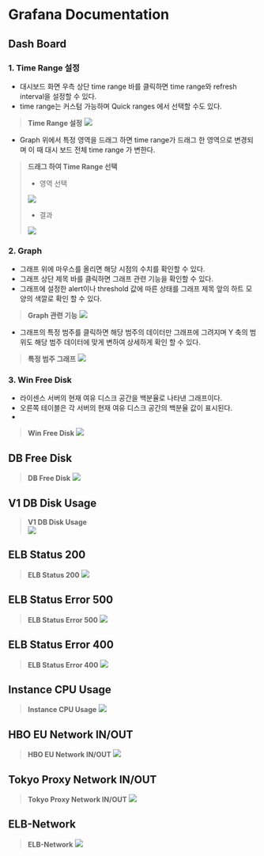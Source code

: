 # Grafana Documentation

## Dash Board
### 1. Time Range 설정
- 대시보드 화면 우측 상단 time range 바를 클릭하면 time range와 refresh interval을 설정할 수 있다.
- time range는 커스텀 가능하며 Quick ranges 에서 선택할 수도 있다.

> **Time Range 설정**
> <img src="https://i.imgur.com/DRVunjL.png?1"/>

- Graph 위에서 특정 영역을 드래그 하면 time range가 드래그 한 영역으로 변경되며 이 때 대시 보드 전체 time range 가 변한다.

> **드래그 하여 Time Range 선택**  
> - 영역 선택  
> <img src="https://i.imgur.com/doyN7Hn.png?1"/>  
>  
> - 결과  
> <img src="https://i.imgur.com/omH5EVQ.png?1"/>


### 2. Graph
- 그래프 위에 마우스를 올리면 해당 시점의 수치를 확인할 수 있다.
- 그래프 상단 제목 바를 클릭하면 그래프 관련 기능을 확인할 수 있다.
- 그래프에 설정한 alert이나 threshold 값에 따른 상태를 그래프 제목 앞의 하트 모양의 색깔로 확인 할 수 있다.

> **Graph 관련 기능**
> <img src="https://i.imgur.com/w9JYQdy.png?1"/>

- 그래프의 특정 범주를 클릭하면 해당 범주의 데이터만 그래프에 그려지며 Y 축의 범위도 해당 범주 데이터에 맞게 변하여 상세하게 확인 할 수 있다.

> **특정 범주 그래프**
> <img src="https://i.imgur.com/qWCOmJ5.png?1"/>


### 3. Win Free Disk
- 라이센스 서버의 현재 여유 디스크 공간을 백분율로 나타낸 그래프이다.
- 오른쪽 테이블은 각 서버의 현재 여유 디스크 공간의 백분율 값이 표시된다.
-  

> **Win Free Disk**
> <img src="https://i.imgur.com/6y8DeMJ.png"/>



## DB Free Disk

> **DB Free Disk**
> <img src="https://i.imgur.com/jje99OB.png"/>


## V1 DB Disk Usage

> **V1 DB Disk Usage**  
> <img src="https://i.imgur.com/HMPC0L6.png"/>


## ELB Status 200

> **ELB Status 200**
> <img src="https://i.imgur.com/ZWZlJR9.png"/>


## ELB Status Error 500

> **ELB Status Error 500**
> <img src="https://i.imgur.com/C4nA2rI.png"/>


## ELB Status Error 400

> **ELB Status Error 400**
> <img src="https://i.imgur.com/Vlgwl9q.png"/>


## Instance CPU Usage

> **Instance CPU Usage**
> <img src="https://i.imgur.com/QCilU90.png"/>


## HBO EU Network IN/OUT

> **HBO EU Network IN/OUT**
> <img src="https://i.imgur.com/qidlFPq.png"/>


## Tokyo Proxy Network IN/OUT

> **Tokyo Proxy Network IN/OUT**
> <img src="https://i.imgur.com/Rga0MyH.png"/>


## ELB-Network

> **ELB-Network**
> <img src="https://i.imgur.com/dw5HoIK.png"/>

